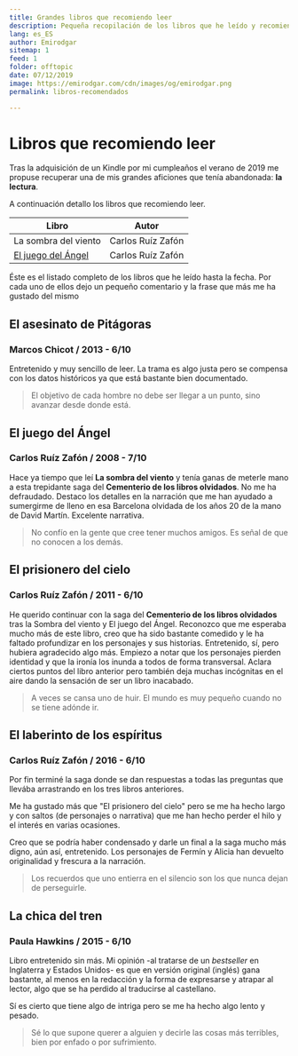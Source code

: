 ```yaml
---
title: Grandes libros que recomiendo leer
description: Pequeña recopilación de los libros que he leído y recomiendo
lang: es_ES
author: Emirodgar
sitemap: 1
feed: 1
folder: offtopic
date: 07/12/2019
image: https://emirodgar.com/cdn/images/og/emirodgar.png
permalink: libros-recomendados

---
```


# Libros que recomiendo leer

Tras la adquisición de un Kindle por mi cumpleaños el verano de 2019 me propuse recuperar una de mis grandes aficiones que tenía abandonada: **la lectura**.

A continuación detallo los libros que recomiendo leer.

| Libro | Autor |
|--|--|
| La sombra del viento | Carlos Ruíz Zafón
| [El juego del Ángel](#juego-angel) | Carlos Ruíz Zafón |

Éste es el listado completo de los libros que he leído hasta la fecha. Por cada uno de ellos dejo un pequeño comentario y la frase que más me ha gustado del mismo

## El asesinato de Pitágoras
### Marcos Chicot / 2013 - 6/10

Entretenido y muy sencillo de leer. La trama es algo justa pero se compensa con los datos históricos ya que está bastante bien documentado.

> El objetivo de cada hombre no debe ser llegar a un punto, sino avanzar desde donde está.

## <a name="juego-angel"></a> El juego del Ángel
### Carlos Ruíz Zafón / 2008 - 7/10

Hace ya tiempo que leí **La sombra del viento** y tenía ganas de meterle mano a esta trepidante saga del **Cementerio de los libros olvidados**. No me ha defraudado. Destaco los detalles en la narración que me han ayudado a sumergirme de lleno en esa Barcelona olvidada de los años 20 de la mano de David Martín. Excelente narrativa.

> No confío en la gente que cree tener muchos amigos. Es señal de que no conocen a los demás.

## El prisionero del cielo
### Carlos Ruíz Zafón / 2011 - 6/10

He querido continuar con la saga del **Cementerio de los libros olvidados** tras la Sombra del viento y El juego del Ángel. Reconozco que me esperaba mucho más de este libro, creo que ha sido bastante comedido y le ha faltado profundizar en los personajes y sus historias. Entretenido, sí, pero hubiera agradecido algo más. Empiezo a notar que los personajes pierden identidad y que la ironía los inunda a todos de forma transversal. Aclara ciertos puntos del libro anterior pero también deja muchas incógnitas en el aire dando la sensación de ser un libro inacabado.

> A veces se cansa uno de huir. El mundo es muy pequeño cuando no se tiene adónde ir.

## El laberinto de los espíritus
### Carlos Ruíz Zafón / 2016 - 6/10

Por fin terminé la saga donde se dan respuestas a todas las preguntas que llevába arrastrando en los tres libros anteriores.

Me ha gustado más que "El prisionero del cielo" pero se me ha hecho largo y con saltos (de personajes o narrativa) que me han hecho perder el hilo y el interés en varias ocasiones.

Creo que se podría haber condensado y darle un final a la saga mucho más digno, aún así, entretenido. Los personajes de Fermín y Alicia han devuelto originalidad y frescura a la narración. 

> Los recuerdos que uno entierra en el silencio son los que nunca dejan de perseguirle.


## La chica del tren
### Paula Hawkins / 2015 - 6/10

Libro entretenido sin más. Mi opinión -al tratarse de un *bestseller* en Inglaterra y Estados Unidos- es que en versión original (inglés) gana bastante, al menos en la redacción y la forma de expresarse y atrapar al lector, algo que se ha perdido al traducirse al castellano.

Sí es cierto que tiene algo de intriga pero se me ha hecho algo lento y pesado.

> Sé lo que supone querer a alguien y decirle las cosas más terribles, bien por enfado o por sufrimiento.
<!--stackedit_data:
eyJoaXN0b3J5IjpbLTgxNDAyNTc2M119
-->